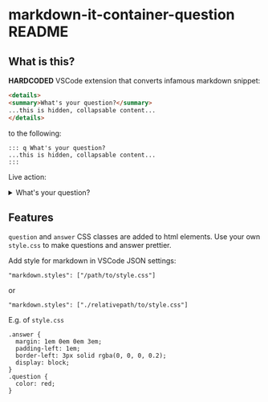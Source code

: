 # markdown-it-container-question README

## What is this?

**HARDCODED** VSCode extension that converts infamous markdown snippet:

```html
<details>
<summary>What's your question?</summary>
...this is hidden, collapsable content...
</details>
```

to the following:

```
::: q What's your question?
...this is hidden, collapsable content...
:::
```

Live action:
<details>
<summary>What's your question?</summary>
...this is hidden, collapsable content...
</details>

## Features

`question` and `answer` CSS classes are added to html elements. Use your own `style.css` to make questions and answer prettier.

Add style for markdown in VSCode JSON settings:
```
"markdown.styles": ["/path/to/style.css"]
```

or

```
"markdown.styles": ["./relativepath/to/style.css"]
```

E.g. of `style.css`
```
.answer {
  margin: 1em 0em 0em 3em;
  padding-left: 1em;
  border-left: 3px solid rgba(0, 0, 0, 0.2);
  display: block;
}
.question {
  color: red;
}
```
